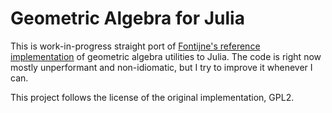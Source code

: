 Geometric Algebra for Julia
======

This is work-in-progress straight port of [Fontijne's reference implementation][impl] of geometric
algebra utilities to Julia. The code is right now mostly unperformant and non-idiomatic, but I try to
improve it whenever I can.

This project follows the license of the original implementation, GPL2.

[impl]: http://www.geometricalgebra.net/reference_impl.html "Fontijne's implementation in Java"
